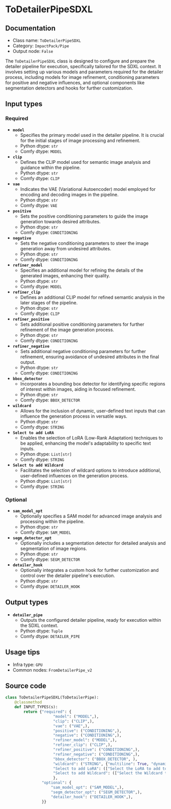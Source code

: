 # ToDetailerPipeSDXL
## Documentation
- Class name: `ToDetailerPipeSDXL`
- Category: `ImpactPack/Pipe`
- Output node: `False`

The `ToDetailerPipeSDXL` class is designed to configure and prepare the detailer pipeline for execution, specifically tailored for the SDXL context. It involves setting up various models and parameters required for the detailer process, including models for image refinement, conditioning parameters for positive and negative influences, and optional components like segmentation detectors and hooks for further customization.
## Input types
### Required
- **`model`**
    - Specifies the primary model used in the detailer pipeline. It is crucial for the initial stages of image processing and refinement.
    - Python dtype: `str`
    - Comfy dtype: `MODEL`
- **`clip`**
    - Defines the CLIP model used for semantic image analysis and guidance within the pipeline.
    - Python dtype: `str`
    - Comfy dtype: `CLIP`
- **`vae`**
    - Indicates the VAE (Variational Autoencoder) model employed for encoding and decoding images in the pipeline.
    - Python dtype: `str`
    - Comfy dtype: `VAE`
- **`positive`**
    - Sets the positive conditioning parameters to guide the image generation towards desired attributes.
    - Python dtype: `str`
    - Comfy dtype: `CONDITIONING`
- **`negative`**
    - Sets the negative conditioning parameters to steer the image generation away from undesired attributes.
    - Python dtype: `str`
    - Comfy dtype: `CONDITIONING`
- **`refiner_model`**
    - Specifies an additional model for refining the details of the generated images, enhancing their quality.
    - Python dtype: `str`
    - Comfy dtype: `MODEL`
- **`refiner_clip`**
    - Defines an additional CLIP model for refined semantic analysis in the later stages of the pipeline.
    - Python dtype: `str`
    - Comfy dtype: `CLIP`
- **`refiner_positive`**
    - Sets additional positive conditioning parameters for further refinement of the image generation process.
    - Python dtype: `str`
    - Comfy dtype: `CONDITIONING`
- **`refiner_negative`**
    - Sets additional negative conditioning parameters for further refinement, ensuring avoidance of undesired attributes in the final output.
    - Python dtype: `str`
    - Comfy dtype: `CONDITIONING`
- **`bbox_detector`**
    - Incorporates a bounding box detector for identifying specific regions of interest within images, aiding in focused refinement.
    - Python dtype: `str`
    - Comfy dtype: `BBOX_DETECTOR`
- **`wildcard`**
    - Allows for the inclusion of dynamic, user-defined text inputs that can influence the generation process in versatile ways.
    - Python dtype: `str`
    - Comfy dtype: `STRING`
- **`Select to add LoRA`**
    - Enables the selection of LoRA (Low-Rank Adaptation) techniques to be applied, enhancing the model's adaptability to specific text inputs.
    - Python dtype: `List[str]`
    - Comfy dtype: `STRING`
- **`Select to add Wildcard`**
    - Facilitates the selection of wildcard options to introduce additional, user-defined influences on the generation process.
    - Python dtype: `List[str]`
    - Comfy dtype: `STRING`
### Optional
- **`sam_model_opt`**
    - Optionally specifies a SAM model for advanced image analysis and processing within the pipeline.
    - Python dtype: `str`
    - Comfy dtype: `SAM_MODEL`
- **`segm_detector_opt`**
    - Optionally includes a segmentation detector for detailed analysis and segmentation of image regions.
    - Python dtype: `str`
    - Comfy dtype: `SEGM_DETECTOR`
- **`detailer_hook`**
    - Optionally integrates a custom hook for further customization and control over the detailer pipeline's execution.
    - Python dtype: `str`
    - Comfy dtype: `DETAILER_HOOK`
## Output types
- **`detailer_pipe`**
    - Outputs the configured detailer pipeline, ready for execution within the SDXL context.
    - Python dtype: `Tuple`
    - Comfy dtype: `DETAILER_PIPE`
## Usage tips
- Infra type: `GPU`
- Common nodes: `FromDetailerPipe_v2`


## Source code
```python
class ToDetailerPipeSDXL(ToDetailerPipe):
    @classmethod
    def INPUT_TYPES(s):
        return {"required": {
                     "model": ("MODEL",),
                     "clip": ("CLIP",),
                     "vae": ("VAE",),
                     "positive": ("CONDITIONING",),
                     "negative": ("CONDITIONING",),
                     "refiner_model": ("MODEL",),
                     "refiner_clip": ("CLIP",),
                     "refiner_positive": ("CONDITIONING",),
                     "refiner_negative": ("CONDITIONING",),
                     "bbox_detector": ("BBOX_DETECTOR", ),
                     "wildcard": ("STRING", {"multiline": True, "dynamicPrompts": False}),
                     "Select to add LoRA": (["Select the LoRA to add to the text"] + folder_paths.get_filename_list("loras"),),
                     "Select to add Wildcard": (["Select the Wildcard to add to the text"],),
                     },
                "optional": {
                    "sam_model_opt": ("SAM_MODEL",),
                    "segm_detector_opt": ("SEGM_DETECTOR",),
                    "detailer_hook": ("DETAILER_HOOK",),
                }}

```
